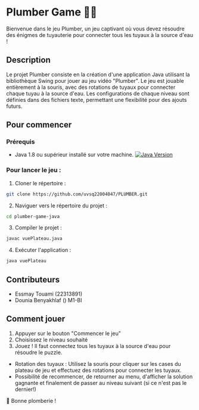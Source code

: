 # Plumber Game 👨‍🔧
Bienvenue dans le jeu Plumber, un jeu captivant où vous devez résoudre des énigmes de tuyauterie pour connecter tous les tuyaux à la source d'eau ! 

## Description
Le projet Plumber consiste en la création d'une application Java utilisant la bibliothèque Swing pour jouer au jeu vidéo "Plumber". Le jeu est jouable entièrement à la souris, avec des rotations de tuyaux pour connecter chaque tuyau à la source d'eau. Les configurations de chaque niveau sont définies dans des fichiers texte, permettant une flexibilité pour des ajouts futurs.


## Pour commencer
### Prérequis
- Java 1.8 ou supérieur installé sur votre machine. [![Java Version](https://img.shields.io/badge/Java-1.8%2B-blue.svg)](https://www.java.com/en/download/)

### Pour lancer le jeu :

1. Cloner le répertoire :
```bash
git clone https://github.com/uvsq22004047/PLUMBER.git
```

2. Naviguer vers le répertoire du projet :
```bash
cd plumber-game-java
```

3. Compiler le projet :
```bash
javac vuePlateau.java
```

4. Exécuter l'application : 
```bash
java vuePlateau
```


## Contributeurs
- Essmay Touami (22313891)
- Dounia Benyakhlaf ()
M1-BI


## Comment jouer
1. Appuyer sur le bouton "Commencer le jeu"
2. Choisissez le niveau souhaité
3. Jouez ! Il faut connectez tous les tuyaux à la source d'eau pour résoudre le puzzle.
- Rotation des tuyaux : Utilisez la souris pour cliquer sur les cases du plateau de jeu et effectuez des rotations pour connecter les tuyaux.
- Possibilité de recommencer, de retourner au menu, d'afficher la solution gagnante et finalement de passer au niveau suivant (si ce n'est pas le dernier!)



🔧 Bonne plomberie !












